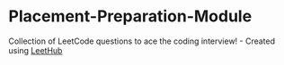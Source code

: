 # Placement-Preparation-Module
Collection of LeetCode questions to ace the coding interview! - Created using [LeetHub](https://github.com/QasimWani/LeetHub)
